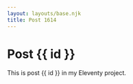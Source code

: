 ```yaml
---
layout: layouts/base.njk
title: Post 1614
---
```


# Post {{ id }}

This is post {{ id }} in my Eleventy project.
